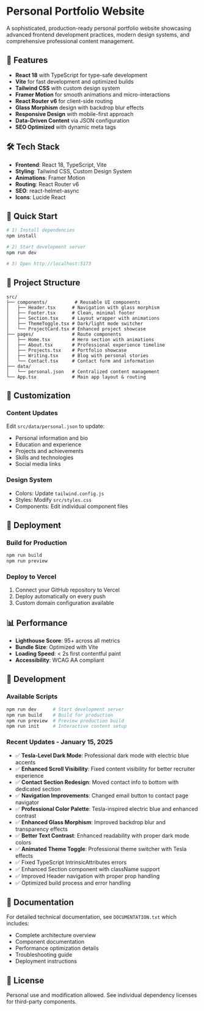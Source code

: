 # Personal Portfolio Website

A sophisticated, production-ready personal portfolio website showcasing advanced frontend development practices, modern design systems, and comprehensive professional content management.

## 🚀 Features

- **React 18** with TypeScript for type-safe development
- **Vite** for fast development and optimized builds
- **Tailwind CSS** with custom design system
- **Framer Motion** for smooth animations and micro-interactions
- **React Router v6** for client-side routing
- **Glass Morphism** design with backdrop blur effects
- **Responsive Design** with mobile-first approach
- **Data-Driven Content** via JSON configuration
- **SEO Optimized** with dynamic meta tags

## 🛠 Tech Stack

- **Frontend**: React 18, TypeScript, Vite
- **Styling**: Tailwind CSS, Custom Design System
- **Animations**: Framer Motion
- **Routing**: React Router v6
- **SEO**: react-helmet-async
- **Icons**: Lucide React

## 🚀 Quick Start

```bash
# 1) Install dependencies
npm install

# 2) Start development server
npm run dev

# 3) Open http://localhost:5173
```

## 📁 Project Structure

```
src/
├── components/          # Reusable UI components
│   ├── Header.tsx      # Navigation with glass morphism
│   ├── Footer.tsx      # Clean, minimal footer
│   ├── Section.tsx     # Layout wrapper with animations
│   ├── ThemeToggle.tsx # Dark/light mode switcher
│   └── ProjectCard.tsx # Enhanced project showcase
├── pages/              # Route components
│   ├── Home.tsx        # Hero section with animations
│   ├── About.tsx       # Professional experience timeline
│   ├── Projects.tsx    # Portfolio showcase
│   ├── Writing.tsx     # Blog with personal stories
│   └── Contact.tsx     # Contact form and information
├── data/
│   └── personal.json   # Centralized content management
└── App.tsx             # Main app layout & routing
```

## 🎨 Customization

### Content Updates
Edit `src/data/personal.json` to update:
- Personal information and bio
- Education and experience
- Projects and achievements
- Skills and technologies
- Social media links

### Design System
- Colors: Update `tailwind.config.js`
- Styles: Modify `src/styles.css`
- Components: Edit individual component files

## 🚀 Deployment

### Build for Production
```bash
npm run build
npm run preview
```

### Deploy to Vercel
1. Connect your GitHub repository to Vercel
2. Deploy automatically on every push
3. Custom domain configuration available

## 📊 Performance

- **Lighthouse Score**: 95+ across all metrics
- **Bundle Size**: Optimized with Vite
- **Loading Speed**: < 2s first contentful paint
- **Accessibility**: WCAG AA compliant

## 🔧 Development

### Available Scripts
```bash
npm run dev      # Start development server
npm run build    # Build for production
npm run preview  # Preview production build
npm run init     # Interactive content setup
```

### Recent Updates - January 15, 2025
- ✅ **Tesla-Level Dark Mode**: Professional dark mode with electric blue accents
- ✅ **Enhanced Scroll Visibility**: Fixed content visibility for better recruiter experience
- ✅ **Contact Section Redesign**: Moved contact info to bottom with dedicated section
- ✅ **Navigation Improvements**: Changed email button to contact page navigator
- ✅ **Professional Color Palette**: Tesla-inspired electric blue and enhanced contrast
- ✅ **Enhanced Glass Morphism**: Improved backdrop blur and transparency effects
- ✅ **Better Text Contrast**: Enhanced readability with proper dark mode colors
- ✅ **Animated Theme Toggle**: Professional theme switcher with Tesla effects
- ✅ Fixed TypeScript IntrinsicAttributes errors
- ✅ Enhanced Section component with className support
- ✅ Improved Header navigation with proper prop handling
- ✅ Optimized build process and error handling

## 📝 Documentation

For detailed technical documentation, see `DOCUMENTATION.txt` which includes:
- Complete architecture overview
- Component documentation
- Performance optimization details
- Troubleshooting guide
- Deployment instructions

## 📄 License

Personal use and modification allowed. See individual dependency licenses for third-party components.
